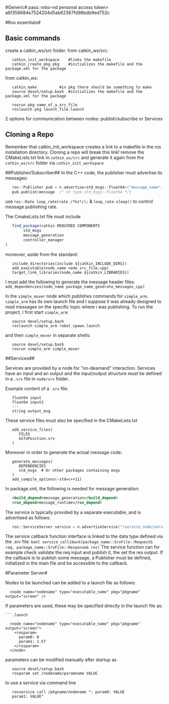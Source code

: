 #Generic#
pass: robo-nd
personal access token> a6f356684e7524204d5ab62367fd98bdb9ed752c




#Ros essentials#


## Basic commands ##

create a catkin_ws/src folder. from catkin_ws/src:

```
   catkin_init_workspace	#links the makefile
   catkin_create_pkg pkg	#initializes the makefile and the package.xml for the package
```
from catkin_ws:

```
   catkin_make 			#in pkg there should be something to make
   source devel/setup.bash 	#initializes the makefile and the package.xml for the package

   rosrun pkg name_of_a_src_file
   roslaunch pkg launch_file.launch
```
2 options for communication  between nodes: publish/subscribe or Services

## Cloning a Repo ## 

Remember that catkin_init_workspace creates a link to a makefile in the ros installation directory. Cloning a repo will break this link! 
remove the CMakeLists.txt link in `catkin_ws/src` and generate it again from the  `catkin_ws/src`  folder via `catkin_init_workspace`


##Publisher/Subscriber##
In the C++ code, the publisher must advertise its messages:
```c++
   ros::Publisher pub = n.advertise<std_msgs::Float64>("message_name", N /* queue size */);
   pub.publish(message  /* of type std_msgs::Float64 */)
```
use `ros::Rate loop_rate(rate /*hz*/);` & `loop_rate.sleep()` to control message publishing rate.

The CmakeLists.txt file must include 
```javascript
   find_package(catkin REQUIRED COMPONENTS
        std_msgs
        message_generation
        controller_manager
)
```
moreover, aside from the standard:
```
   include_directories(include ${catkin_INCLUDE_DIRS})
   add_executable(node_name node_src_file.cpp)
   target_link_libraries(node_name ${catkin_LIBRARIES})
```
I must add the following to generate the message header files:
`add_dependencies(node_name package_name_generate_messages_cpp)`

In the `simple_mover` node which publishes commands for `simple_arm`. `simple_arm` has its own launch file and I suppose it was already designed to read messages on the specific topic where i was publishing. To run the project, I first start `simple_arm`: 
```
   source devel/setup.bash
   roslaunch simple_arm robot_spawn.launch
```
and then `simple_mover` in separate shells:
```
   source devel/setup.bash
   rosrun simple_arm simple_mover
```

##Services##

Services are provided by a node for "on-deamand" interaction. 
Services have an input and an output and the input/output structure must be defined in a `.srv` file in `node/srv` folder. 

Example content of a `.srv` file:
```
   float64 input
   float64 input2
   ---
   string output_msg
```

These service files must also be specified in the CMakeLists.txt
```
   add_service_files(
      FILES
      GoToPosition.srv
   )

```
Moreover in order to generate the actual message code:
```
   generate_messages(
      DEPENDENCIES
      std_msgs  # Or other packages containing msgs
   )
   add_compile_options(-std=c++11)
```

In package.xml, the following is needed for message generation:
```xml
   <build_depend>message_generation</build_depend>
   <run_depend>message_runtime</run_depend>
```

The service is typically provided by a separate executable, and is advertised as follows:
```c++
   ros::ServiceServer service = n.advertiseService("/service_node/service_name", service_callback);
```
The service callback function interface is linked to the data type defined via the .srv file: 
`bool service_calliback(package_name::SrvFile::Request& req, package_name::SrvFile::Response& res)`
The service function can for example check validate the req input and publish it, the set the res output. 
If the callback is to publish some message, a Publisher must be defined, initialized in the main file and be accessible to the callback.

#Parameter Server#

Nodes to be launched can be added to a launch file as follows:
```.launch
  <node name="nodename" type="executable_name" pkg="pkgname" output="screen" />
```
If parameters are used, these may be specified directly in the launch file as:
```
```.launch

  <node name="nodename" type="executable_name" pkg="pkgname" output="screen">
    <rosparam>
      param0: 0
      param1: 1.57
    </rosparam>
  </node>
```

parameters can be modified manually after startup as
```
   source devel/setup.bash
   rosparam set /nodename/paramname VALUE
```

to use a service via command line 
```
   rosservice call /pkgname/nodename ": param0: VALUE
   param1: VALUE"
```


 


